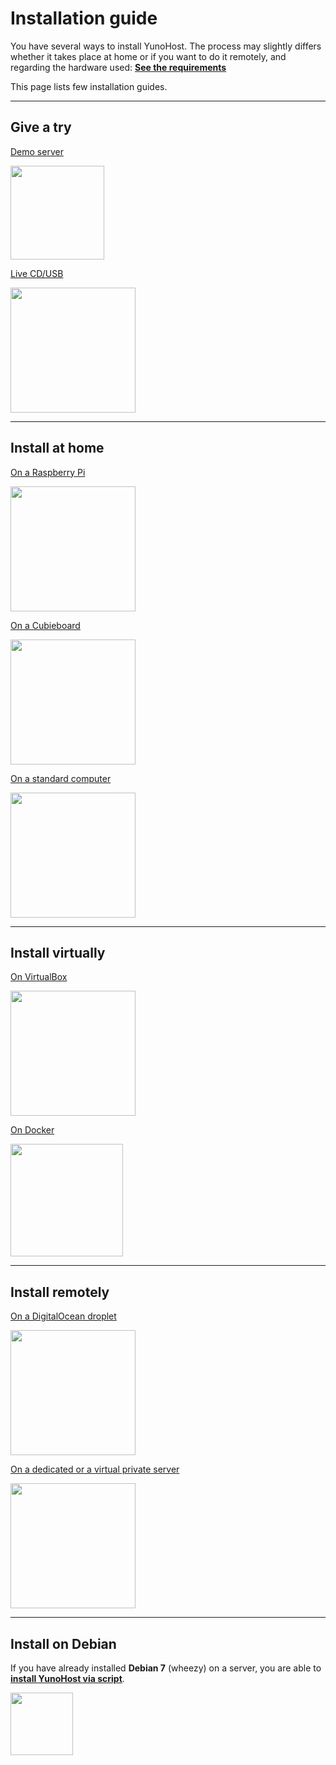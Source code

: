 # Installation guide

You have several ways to install YunoHost. The process may slightly differs whether it takes place at home or if you want to do it remotely, and regarding the hardware used: **[See the requirements](/hardware)**

This page lists few installation guides.

---

## Give a try

<div class="row">

<div class="col col-md-3 text-center">
<a href="/try"><p>Demo server</p><img width=150 src="https://yunohost.org/logo.png"></a>
</div>

<div class="col col-md-3 text-center">
<a href="/install_on_cubieboard"><p>Live CD/USB</p><img src="https://yunohost.org/images/usb_key.png" width=200></a>
</div>

</div>

---

## Install at home

<div class="row">

<div class="col col-md-3 text-center">
<a href="/install_on_raspberry"><p>On a Raspberry Pi</p><img width=200 src="https://yunohost.org/images/Raspberry_Pi_-_Model_A.jpg"></a>
</div>

<div class="col col-md-3 text-center">
<a href="/install_on_cubieboard"><p>On a Cubieboard</p><img src="https://yunohost.org/images/cubieboard2.png" width=200></a>
</div>

<div class="col col-md-3 text-center">
<a href="/install_iso"><p>On a standard computer</p><img src="https://yunohost.org/images/laptop.png" width=200></a>
</div>

</div>

---

## Install virtually

<div class="row">

<div class="col col-md-3 text-center">
<a href="/install_on_virtualbox"><p>On VirtualBox</p><img width=200 src="https://yunohost.org/images/virtualbox.png"></a>
</div>


<div class="col col-md-3 text-center">
<a href="/docker"><p>On Docker</p><img width=180 src="https://yunohost.org/images/docker.png"></a>
</div>

</div>

---

## Install remotely

<div class="row">

<div class="col col-md-3 text-center">
<a href="/install_on_digitalocean"><p>On a DigitalOcean droplet</p><img width=200 src="https://yunohost.org/images/digitalocean.png"></a>
</div>

<div class="col col-md-3 text-center">
<a href="/install_on_dedicated_server"><p>On a dedicated or a virtual private server</p><img width=200 src="https://yunohost.org/images/vps.png"></a>
</div>

</div>

---

## Install on Debian

If you have already installed **Debian 7** (wheezy) on a server, you are able to **[install YunoHost via script](/install_on_debian)**.

<a href="/install_on_debian"><img width=100 src="https://yunohost.org/images/debian-logo.png"></a>
